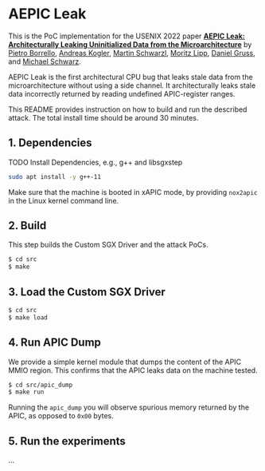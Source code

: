 # AEPIC Leak

This is the PoC implementation for the USENIX 2022 paper [**AEPIC Leak: Architecturally Leaking Uninitialized Data from the Microarchitecture**]() by [Pietro Borrello](https://pietroborrello.github.io), [Andreas Kogler](https://andreaskogler.com), [Martin Schwarzl](https://martinschwarzl.at/), [Moritz Lipp](https://mlq.me/), [Daniel Gruss](https://gruss.cc), and [Michael Schwarz](https://misc0110.net).

AEPIC Leak is the first architectural CPU bug that leaks stale data from the microarchitecture without using a side channel.
It architecturally leaks stale data incorrectly returned by reading undefined APIC-register ranges.

This README provides instruction on how to build and run the described attack.
The total install time should be around 30 minutes.

## 1. Dependencies

TODO Install Dependencies, e.g., g++ and libsgxstep
```bash
sudo apt install -y g++-11
```

Make sure that the machine is booted in xAPIC mode, by providing `nox2apic` in the Linux kernel command line.

## 2. Build

This step builds the Custom SGX Driver and the attack PoCs.

```bash
$ cd src
$ make
```

## 3. Load the Custom SGX Driver

```bash
$ cd src
$ make load
```

## 4. Run APIC Dump

We provide a simple kernel module that dumps the content of the APIC MMIO region.
This confirms that the APIC leaks data on the machine tested.

```bash
$ cd src/apic_dump
$ make run
```

Running the `apic_dump` you will observe spurious memory returned by the APIC, as opposed to `0x00` bytes.

## 5. Run the experiments

...

